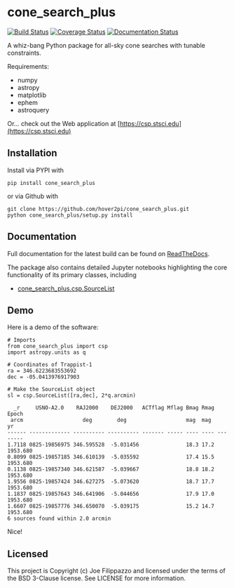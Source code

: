 # cone_search_plus

[![Build Status](https://travis-ci.org/hover2pi/cone_search_plus.svg?branch=master)](https://travis-ci.org/hover2pi/cone_search_plus)
[![Coverage Status](https://coveralls.io/repos/github/hover2pi/cone_search_plus/badge.svg?branch=master&service=github)](https://coveralls.io/github/hover2pi/cone_search_plus?branch=master&service=github)
[![Documentation Status](https://readthedocs.org/projects/cone_search_plus/badge/?version=latest)](https://cone_search_plus.readthedocs.io/en/latest/?badge=latest)

A whiz-bang Python package for all-sky cone searches with tunable constraints.

Requirements:
- numpy
- astropy
- matplotlib
- ephem
- astroquery

Or... check out the Web application at [https://csp.stsci.edu](https://csp.stsci.edu)

## Installation

Install via PYPI with

```
pip install cone_search_plus
```

or via Github with

```
git clone https://github.com/hover2pi/cone_search_plus.git
python cone_search_plus/setup.py install
```

## Documentation

Full documentation for the latest build can be found on [ReadTheDocs](https://cone_search_plus.readthedocs.io/en/latest/).

The package also contains detailed Jupyter notebooks highlighting the core functionality of its primary classes, including

- [cone_search_plus.csp.SourceList](https://github.com/hover2pi/cone_search_plus/blob/master/notebooks/csp_demo.ipynb)

## Demo

Here is a demo of the software:

```
# Imports
from cone_search_plus import csp
import astropy.units as q

# Coordinates of Trappist-1
ra = 346.6223683553692
dec = -05.0413976917903

# Make the SourceList object
sl = csp.SourceList([ra,dec], 2*q.arcmin)
```

```
  _r     USNO-A2.0    RAJ2000    DEJ2000   ACTflag Mflag Bmag Rmag  Epoch  
 arcm                   deg        deg                   mag  mag     yr   
------ ------------- ---------- ---------- ------- ----- ---- ---- --------
1.7118 0825-19856975 346.595528  -5.031456               18.3 17.2 1953.680
0.8099 0825-19857185 346.610139  -5.035592               17.4 15.5 1953.680
0.1138 0825-19857340 346.621587  -5.039667               18.8 18.2 1953.680
1.9556 0825-19857424 346.627275  -5.073620               18.7 17.7 1953.680
1.1837 0825-19857643 346.641906  -5.044656               17.9 17.0 1953.680
1.6607 0825-19857776 346.650070  -5.039175               15.2 14.7 1953.680
6 sources found within 2.0 arcmin
```

Nice!

## Licensed

This project is Copyright (c) Joe Filippazzo and licensed under the terms of the BSD 3-Clause license. See LICENSE for more information.
